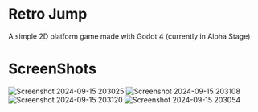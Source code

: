 # Retro Jump

A simple 2D platform game made with Godot 4
(currently in Alpha Stage)

# ScreenShots
![Screenshot 2024-09-15 203025](https://github.com/user-attachments/assets/e639167f-4973-4284-b20a-e456f3a620bf)
![Screenshot 2024-09-15 203108](https://github.com/user-attachments/assets/6613154d-d834-4f6b-99a3-90ab1d114cf3)
![Screenshot 2024-09-15 203120](https://github.com/user-attachments/assets/9617eb66-1d7a-4714-97dd-553be09586c6)
![Screenshot 2024-09-15 203054](https://github.com/user-attachments/assets/eee84a8c-d8b8-491e-aaff-44d837ff7a12)
